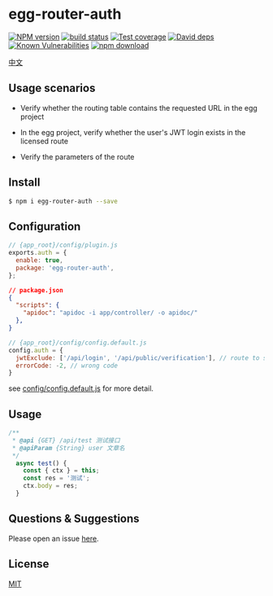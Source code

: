 # egg-router-auth

[![NPM version][npm-image]][npm-url]
[![build status][travis-image]][travis-url]
[![Test coverage][codecov-image]][codecov-url]
[![David deps][david-image]][david-url]
[![Known Vulnerabilities][snyk-image]][snyk-url]
[![npm download][download-image]][download-url]

[npm-image]: https://img.shields.io/npm/v/egg-router-auth.svg?style=flat-square
[npm-url]: https://npmjs.org/package/egg-router-auth
[travis-image]: https://img.shields.io/travis/eggjs/egg-router-auth.svg?style=flat-square
[travis-url]: https://travis-ci.com/github/DreamGhostStar/egg-router-auth
[codecov-image]: https://img.shields.io/codecov/c/github/eggjs/egg-router-auth.svg?style=flat-square
[codecov-url]: https://codecov.io/github/eggjs/egg-router-auth?branch=master
[david-image]: https://img.shields.io/david/eggjs/egg-router-auth.svg?style=flat-square
[david-url]: https://david-dm.org/eggjs/egg-router-auth
[snyk-image]: https://snyk.io/test/npm/egg-router-auth/badge.svg?style=flat-square
[snyk-url]: https://snyk.io/test/npm/egg-router-auth
[download-image]: https://img.shields.io/npm/dm/egg-router-auth.svg?style=flat-square
[download-url]: https://npmjs.org/package/egg-router-auth

[中文](./README.zh_CN.md)

## Usage scenarios

+ Verify whether the routing table contains the requested URL in the egg project

+ In the egg project, verify whether the user's JWT login exists in the licensed route

+ Verify the parameters of the route

## Install

```bash
$ npm i egg-router-auth --save
```

## Configuration

```js
// {app_root}/config/plugin.js
exports.auth = {
  enable: true,
  package: 'egg-router-auth',
};
```

```json
// package.json
{
  "scripts": {
    "apidoc": "apidoc -i app/controller/ -o apidoc/"
  },
}
```

```js
// {app_root}/config/config.default.js
config.auth = {
  jwtExclude: ['/api/login', '/api/public/verification'], // route to skip to verify user login
  errorCode: -2, // wrong code
}
```

see [config/config.default.js](config/config.default.js) for more detail.

## Usage

```js
/**
 * @api {GET} /api/test 测试接口
 * @apiParam {String} user 文章名
 */
  async test() {
    const { ctx } = this;
    const res = '测试';
    ctx.body = res;
  }
```

## Questions & Suggestions

Please open an issue [here](https://github.com/DreamGhostStar/egg-router-auth/issues).

## License

[MIT](LICENSE)